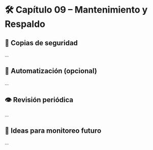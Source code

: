 # 🛠 Capítulo 09 – Mantenimiento y Respaldo

## 💾 Copias de seguridad
...

## 🧩 Automatización (opcional)
...

## 👁 Revisión periódica
...

## 🚀 Ideas para monitoreo futuro
...
